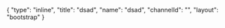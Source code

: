 {
    "type": "inline",
    "title": "dsad",
    "name": "dsad",
    "channelId": "",
    "layout": "bootstrap"
}